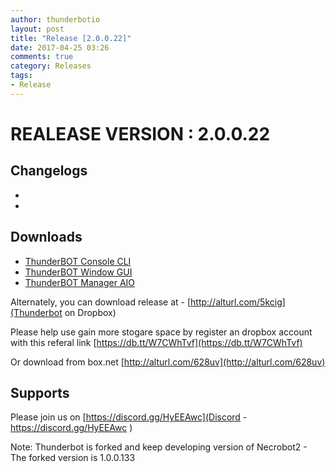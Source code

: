 ```yaml
---
author: thunderbotio
layout: post
title: "Release [2.0.0.22]"
date: 2017-04-25 03:26
comments: true
category: Releases
tags:
- Release
---
```


# REALEASE VERSION : 2.0.0.22

## Changelogs
- 
- 

## Downloads
- [ThunderBOT Console CLI](/releases/2.0.0.22/ThunderBOT.CLI.zip)
- [ThunderBOT Window GUI](/releases/2.0.0.22/ThunderBOT.Win.zip)
- [ThunderBOT Manager AIO](/releases/2.0.0.22/ThunderBOT.Manager.zip)

Alternately, you can download release at - [http://alturl.com/5kcig](Thunderbot on Dropbox)

Please help use gain more stogare space by register an dropbox account with this referal link [https://db.tt/W7CWhTvf](https://db.tt/W7CWhTvf)

Or download from box.net [http://alturl.com/628uv](http://alturl.com/628uv)

## Supports

Please join us on [https://discord.gg/HyEEAwc](Discord - https://discord.gg/HyEEAwc )

Note: Thunderbot is forked and keep developing version of Necrobot2 - The forked version is 1.0.0.133
